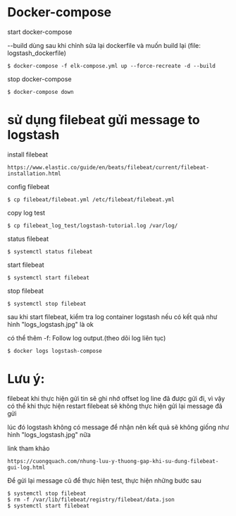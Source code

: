 # Docker-compose
start docker-compose

--build dùng sau khi chỉnh sửa lại dockerfile và muốn build lại (file: logstash_dockerfile)
```
$ docker-compose -f elk-compose.yml up --force-recreate -d --build
```

stop docker-compose
```
$ docker-compose down
```

# sử dụng filebeat gửi message to logstash
install filebeat
```
https://www.elastic.co/guide/en/beats/filebeat/current/filebeat-installation.html
```
config filebeat
```
$ cp filebeat/filebeat.yml /etc/filebeat/filebeat.yml
```
copy log test
```
$ cp filebeat_log_test/logstash-tutorial.log /var/log/
```
status filebeat
```
$ systemctl status filebeat
```
start filebeat
```
$ systemctl start filebeat
```
stop filebeat
```
$ systemctl stop filebeat
```

sau khi start filebeat, kiểm tra log container logstash nếu có kết quả như hình "logs_logstash.jpg" là ok

có thể thêm -f: Follow log output.(theo dõi log liên tục)
```
$ docker logs logstash-compose
```

# Lưu ý: 
filebeat khi thực hiện gửi tin sẽ ghi nhớ offset log line đã được gửi đi, vì vậy có thể khi thực hiện restart filebeat sẽ không thực hiện gửi lại message đã gửi

lúc đó logstash không có message để nhận nên kết quả sẽ không giống như hình "logs_logstash.jpg" nữa

link tham khảo
```
https://cuongquach.com/nhung-luu-y-thuong-gap-khi-su-dung-filebeat-gui-log.html
```
Để gửi lại message cũ để thực hiện test, thực hiện những bước sau
```
$ systemctl stop filebeat
$ rm -f /var/lib/filebeat/registry/filebeat/data.json
$ systemctl start filebeat
```
